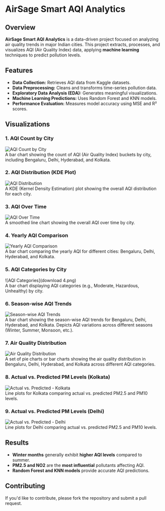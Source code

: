 # AirSage Smart AQI Analytics

## Overview  
**AirSage Smart AQI Analytics** is a data-driven project focused on analyzing air quality trends in major Indian cities. This project extracts, processes, and visualizes AQI (Air Quality Index) data, applying **machine learning** techniques to predict pollution levels.

## Features  
- **Data Collection:** Retrieves AQI data from Kaggle datasets.  
- **Data Preprocessing:** Cleans and transforms time-series pollution data.  
- **Exploratory Data Analysis (EDA):** Generates meaningful visualizations.  
- **Machine Learning Predictions:** Uses Random Forest and KNN models.  
- **Performance Evaluation:** Measures model accuracy using MSE and R² scores.  
  
## Visualizations

### 1. AQI Count by City
![AQI Count by City](download.png)  
A bar chart showing the count of AQI (Air Quality Index) buckets by city, including Bengaluru, Delhi, Hyderabad, and Kolkata.

### 2. AQI Distribution (KDE Plot)
![AQI Distribution](download1.png)  
A KDE (Kernel Density Estimation) plot showing the overall AQI distribution for each city.

### 3. AQI Over Time
![AQI Over Time](download2.png)  
A smoothed line chart showing the overall AQI over time by city.

### 4. Yearly AQI Comparison
![Yearly AQI Comparison](download3png.png)  
A bar chart comparing the yearly AQI for different cities: Bengaluru, Delhi, Hyderabad, and Kolkata.

### 5. AQI Categories by City
![AQI Categories](download 4.png)  
A bar chart displaying AQI categories (e.g., Moderate, Hazardous, Unhealthy) by city.

### 6. Season-wise AQI Trends
![Season-wise AQI Trends](download5.png)  
A bar chart showing the season-wise AQI trends for Bengaluru, Delhi, Hyderabad, and Kolkata.
Depicts AQI variations across different seasons (Winter, Summer, Monsoon, etc.).

### 7. Air Quality Distribution
![Air Quality Distribution](download6.png)  
A set of pie charts or bar charts showing the air quality distribution in Bengaluru, Delhi, Hyderabad, and Kolkata across different AQI categories.

### 8. Actual vs. Predicted PM Levels (Kolkata)
![Actual vs. Predicted - Kolkata](download7.png)  
Line plots for Kolkata comparing actual vs. predicted PM2.5 and PM10 levels.

### 9. Actual vs. Predicted PM Levels (Delhi)
![Actual vs. Predicted - Delhi](download8.png)  
Line plots for Delhi comparing actual vs. predicted PM2.5 and PM10 levels.

## Results  
- **Winter months** generally exhibit **higher AQI levels** compared to summer.  
- **PM2.5 and NO2** are the **most influential** pollutants affecting AQI.  
- **Random Forest and KNN models** provide accurate AQI predictions.  
 
## Contributing  
If you'd like to contribute, please fork the repository and submit a pull request.  


